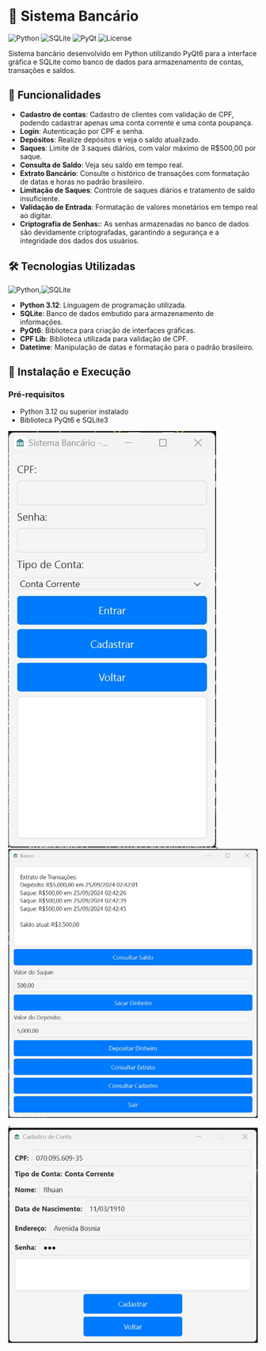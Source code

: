 # 🏦 Sistema Bancário

![Python](https://img.shields.io/badge/Python-3.12-blue)
![SQLite](https://img.shields.io/badge/SQLite-3.36-lightgrey)
![PyQt](https://img.shields.io/badge/PyQt6-green)
![License](https://img.shields.io/badge/License-MIT-yellowgreen)

Sistema bancário desenvolvido em Python utilizando PyQt6 para a interface gráfica e SQLite como banco de dados para armazenamento de contas, transações e saldos.

## 🚀 Funcionalidades

- **Cadastro de contas**: Cadastro de clientes com validação de CPF, podendo cadastrar apenas uma conta corrente e uma conta poupança.
- **Login**: Autenticação por CPF e senha.
- **Depósitos**: Realize depósitos e veja o saldo atualizado.
- **Saques**: Limite de 3 saques diários, com valor máximo de R$500,00 por saque.
- **Consulta de Saldo**: Veja seu saldo em tempo real.
- **Extrato Bancário**: Consulte o histórico de transações com formatação de datas e horas no padrão brasileiro.
- **Limitação de Saques**: Controle de saques diários e tratamento de saldo insuficiente.
- **Validação de Entrada**: Formatação de valores monetários em tempo real ao digitar.
- **Criptografia de Senhas:**: As senhas armazenadas no banco de dados são devidamente criptografadas, garantindo a segurança e a integridade dos dados dos usuários.


## 🛠️ Tecnologias Utilizadas
![Python](https://img.shields.io/badge/python-3670A0?style=for-the-badge&logo=python&logoColor=ffdd54),![SQLite](https://img.shields.io/badge/SQLite-000?style=for-the-badge&logo=sqlite&logoColor=07405E)
- **Python 3.12**: Linguagem de programação utilizada.
- **SQLite**: Banco de dados embutido para armazenamento de informações.
- **PyQt6**: Biblioteca para criação de interfaces gráficas.
- **CPF Lib**: Biblioteca utilizada para validação de CPF.
- **Datetime**: Manipulação de datas e formatação para o padrão brasileiro.

## 🔧 Instalação e Execução

### Pré-requisitos

- Python 3.12 ou superior instalado
- Biblioteca PyQt6 e SQLite3

![Tela de Login](https://github.com/rhuanvictor/Sistema_Bancario/blob/main/Sistema%20Bancario/telaLogin.jpg?raw=true), ![Banco](https://github.com/rhuanvictor/Sistema_Bancario/blob/main/Sistema%20Bancario/telaBanco.jpg?raw=true),
![Cadastro de Conta](https://github.com/rhuanvictor/Sistema_Bancario/blob/main/Sistema%20Bancario/cadastroConta.jpg?raw=true) 



